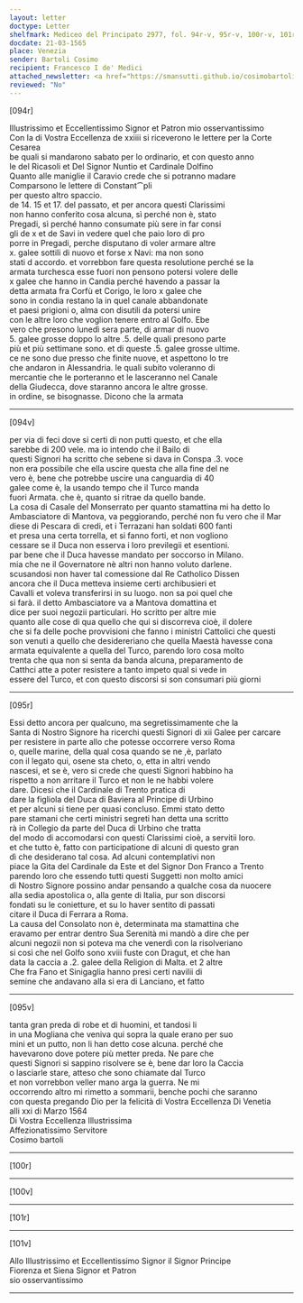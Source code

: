 ```yaml
---
layout: letter
doctype: Letter
shelfmark: Mediceo del Principato 2977, fol. 94r-v, 95r-v, 100r-v, 101r-v
docdate: 21-03-1565
place: Venezia
sender: Bartoli Cosimo
recipient: Francesco I de' Medici
attached_newsletter: <a href="https://smansutti.github.io/cosimobartoli/texts/3079_071/">3079_071</a>
reviewed: "No"
---
```


[094r]  
  
  
Illustrissimo et Eccellentissimo Signor et Patron mio osservantissimo  
Con la di Vostra Eccellenza de xxiiii si riceverono le lettere per la Corte Cesarea  
be quali si mandarono sabato per lo ordinario, et con questo anno  
le del Ricasoli et Del Signor Nuntio et Cardinale Dolfino  
Quanto alle maniglie il Caravio crede che si potranno madare  
Comparsono le lettere di Constant⁀pli  
per questo altro spaccio.  
de 14. 15 et 17. del passato, et per ancora questi Clarissimi  
non hanno conferito cosa alcuna, sì perché non è, stato  
Pregadi, sì perché hanno consumate più sere in far consi  
gli de x et de Savi in vedere quel che paio loro di pro  
porre in Pregadi, perche disputano di voler armare altre  
x. galee sottili di nuovo et forse x Navi: ma non sono  
stati d accordo. et vorrebbon fare questa resolutione perché se la  
armata turchesca esse fuori non pensono potersi volere delle  
x galee che hanno in Candia perché havendo a passar la  
detta armata fra Corfù et Corigo, le loro x galee che  
sono in condia restano la in quel canale abbandonate  
et paesi prigioni o, alma con disutili da potersi unire  
con le altre loro che voglion tenere entro al Golfo. Ebe  
vero che presono lunedì sera parte, di armar di nuovo  
5. galee grosse doppo lo altre .5. delle quali presono parte  
più et più settimane sono. et di queste .5. galee grosse ultime.  
ce ne sono due presso che finite nuove, et aspettono lo tre  
che andaron in Alessandria. le quali subito voleranno di  
mercantie che le porteranno et le lasceranno nel Canale  
della Giudecca, dove staranno ancora le altre grosse.  
in ordine, se bisognasse. Dicono che la armata  
  
---  

[094v]  
  
  
per via di feci dove si certi di non putti questo, et che ella  
sarebbe di 200 vele. ma io intendo che il Bailo di  
questi Signori ha scritto che sebene si dava in Conspa .3. voce  
non era possibile che ella uscire questa che alla fine del ne  
vero è, bene che potrebbe uscire una canguardia di 40  
galee come è, la usando tempo che il Turco manda  
fuori Armata. che è, quanto si ritrae da quello bande.  
La cosa di Casale del Monserrato per quanto stamattina mi ha detto lo  
Ambasciatore di Mantova, va peggiorando, perché non fu vero che il Mar  
diese di Pescara di credi, et i Terrazani han soldati 600 fanti  
et presa una certa torrella, et si fanno forti, et non vogliono  
cessare se il Duca non esserva i loro previlegii et esentioni.  
par bene che il Duca havesse mandato per soccorso in Milano.  
mia che ne il Governatore nè altri non hanno voluto darlene.  
scusandosi non haver tal comessione dal Re Catholico Dissen  
ancora che il Duca metteva insieme certi archibusieri et  
Cavalli et voleva transferirsi in su luogo. non sa poi quel che  
si farà. il detto Ambasciatore va a Mantova domattina et  
dice per suoi negozii particulari. Ho scritto per altre mie  
quanto alle cose di qua quello che qui si discorreva cioè, il dolere  
che si fa delle poche provvisioni che fanno i ministri Cattolici che questi  
son venuti a quello che desidereriano che quella Maestà havesse cona  
armata equivalente a quella del Turco, parendo loro cosa molto  
trenta che qua non si senta da banda alcuna, preparamento de  
Catthci atte a poter resistere a tanto impeto qual si vede in  
essere del Turco, et con questo discorsi si son consumari più giorni  
  
---  

[095r]  
  
  
Essi detto ancora per qualcuno, ma segretissimamente che la  
Santa di Nostro Signore ha ricerchi questi Signori di xii Galee per carcare  
per resistere in parte allo che potesse occorrere verso Roma  
o, quelle marine, della qual cosa quando se ne ,è, parlato  
con il legato qui, osene sta cheto, o, etta in altri vendo  
nascesi, et se è, vero si crede che questi Signori habbino ha  
rispetto a non arritare il Turco et non le ne habbi volere  
dare. Dicesi che il Cardinale di Trento pratica di  
dare la figliola del Duca di Baviera al Principe di Urbino  
et per alcuni si tiene per quasi concluso. Emmi stato detto  
pare stamani che certi ministri segreti han detta una scritto  
rà in Collegio da parte del Duca di Urbino che tratta  
del modo di accomodarsi con questi Clarissimi cioè, a servitii loro.  
et che tutto è, fatto con participatione di alcuni di questo gran  
dì che desiderano tal cosa. Ad alcuni contemplativi non  
piace la Gita del Cardinale da Este et del Signor Don Franco a Trento  
parendo loro che essendo tutti questi Suggetti non molto amici  
di Nostro Signore possino andar pensando a qualche cosa da nuocere  
alla sedia apostolica o, alla gente di Italia, pur son discorsi  
fondati su le conietture, et su lo haver sentito di passati  
citare il Duca di Ferrara a Roma.  
La causa del Consolato non è, determinata ma stamattina che  
eravamo per entrar dentro Sua Serenità mi mandò a dire che per  
alcuni negozii non si poteva ma che venerdì con la risolveriano  
si così che nel Golfo sono xviii fuste con Dragut, et che han  
data la caccia a .2. galee della Religion di Malta. et 2 altre  
Che fra Fano et Sinigaglia hanno presi certi navilii di  
semine che andavano alla si era di Lanciano, et fatto  
  
---  

[095v]  
  
  
tanta gran preda di robe et di huomini, et tandosi li  
in una Mogliana che veniva qui sopra la quale erano per suo  
mini et un putto, non li han detto cose alcuna. perché che  
havevarono dove potere più metter preda. Ne pare che  
questi Signori si sappino risolvere se è, bene dar loro la Caccia  
o lasciarle stare, atteso che sono chiamate dal Turco  
et non vorrebbon veller mano arga la guerra. Ne mi  
occorrendo altro mi rimetto a sommarii, benche pochi che saranno  
con questa pregando Dio per la felicità di Vostra Eccellenza Di Venetia  
alli xxi di Marzo 1564  
Di Vostra Eccellenza Illustrissima  
Affezionatissimo Servitore  
Cosimo bartoli  
  
---  

[100r]  
  
  
  
---  

[100v]  
  
  
  
---  

[101r]  
  
  
  
---  

[101v]  
  
  
Allo Illustrissimo et Eccellentissimo Signor il Signor Principe  
Fiorenza et Siena Signor et Patron  
sio osservantissimo  
  
---  

